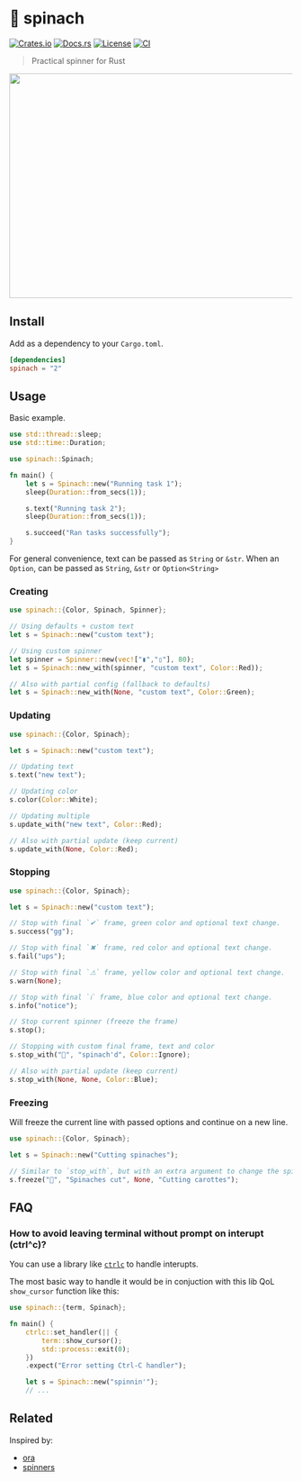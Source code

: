# 🥬 spinach

[![Crates.io](https://img.shields.io/crates/v/spinach)](https://crates.io/crates/spinach)
[![Docs.rs](https://img.shields.io/docsrs/spinach)](https://docs.rs/spinach)
[![License](https://img.shields.io/crates/l/spinach/1.0.1)](LICENSE)
[![CI](https://github.com/etienne-napoleone/spinach/actions/workflows/ci.yml/badge.svg)](https://github.com/etienne-napoleone/spinach/actions/workflows/ci.yml)

> Practical spinner for Rust 

<p align="center">
	<img src="https://raw.githubusercontent.com/etienne-napoleone/spinach/main/assets/screenshot.gif" width="550px" height="399px">
</p>

## Install

Add as a dependency to your `Cargo.toml`.

```toml
[dependencies]
spinach = "2"
```

## Usage

Basic example.

```rust
use std::thread::sleep;
use std::time::Duration;

use spinach::Spinach;

fn main() {
    let s = Spinach::new("Running task 1");
    sleep(Duration::from_secs(1));

    s.text("Running task 2");
    sleep(Duration::from_secs(1));

    s.succeed("Ran tasks successfully");
}
```

For general convenience, text can be passed as `String` or `&str`.
When an `Option`, can be passed as `String`, `&str` or `Option<String>`

### Creating

```rust
use spinach::{Color, Spinach, Spinner};

// Using defaults + custom text
let s = Spinach::new("custom text");

// Using custom spinner
let spinner = Spinner::new(vec!["▮","▯"], 80);
let s = Spinach::new_with(spinner, "custom text", Color::Red));

// Also with partial config (fallback to defaults)
let s = Spinach::new_with(None, "custom text", Color::Green);
```

### Updating

```rust
use spinach::{Color, Spinach};

let s = Spinach::new("custom text");

// Updating text
s.text("new text");

// Updating color
s.color(Color::White);

// Updating multiple
s.update_with("new text", Color::Red);

// Also with partial update (keep current)
s.update_with(None, Color::Red);
```

### Stopping

```rust
use spinach::{Color, Spinach};

let s = Spinach::new("custom text");

// Stop with final `✔` frame, green color and optional text change.
s.success("gg");

// Stop with final `✖` frame, red color and optional text change.
s.fail("ups");

// Stop with final `⚠` frame, yellow color and optional text change.
s.warn(None);

// Stop with final `ℹ` frame, blue color and optional text change.
s.info("notice");

// Stop current spinner (freeze the frame)
s.stop();

// Stopping with custom final frame, text and color
s.stop_with("🥬", "spinach'd", Color::Ignore);

// Also with partial update (keep current)
s.stop_with(None, None, Color::Blue);
```

### Freezing

Will freeze the current line with passed options and continue on a new line.

```rust
use spinach::{Color, Spinach};

let s = Spinach::new("Cutting spinaches");

// Similar to `stop_with`, but with an extra argument to change the spinner text.
s.freeze("🥬", "Spinaches cut", None, "Cutting carottes");
```

## FAQ

### How to avoid leaving terminal without prompt on interupt (ctrl^c)?

You can use a library like [`ctrlc`](https://crates.io/crates/ctrlc) to handle interupts.

The most basic way to handle it would be in conjuction with this lib QoL `show_cursor` function like this:

```rust
use spinach::{term, Spinach};

fn main() {
    ctrlc::set_handler(|| {
        term::show_cursor();
        std::process::exit(0);
    })
    .expect("Error setting Ctrl-C handler");

    let s = Spinach::new("spinnin'");
    // ...
```

## Related

Inspired by:

- [ora](https://github.com/sindresorhus/ora)
- [spinners](https://github.com/FGRibreau/spinners)
